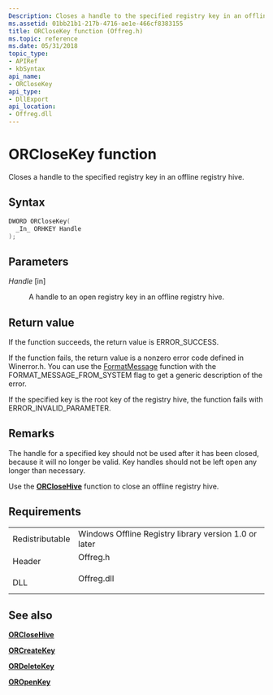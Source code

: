 ```yaml
---
Description: Closes a handle to the specified registry key in an offline registry hive.
ms.assetid: 01bb21b1-217b-4716-ae1e-466cf8383155
title: ORCloseKey function (Offreg.h)
ms.topic: reference
ms.date: 05/31/2018
topic_type: 
- APIRef
- kbSyntax
api_name: 
- ORCloseKey
api_type: 
- DllExport
api_location: 
- Offreg.dll
---
```


# ORCloseKey function

Closes a handle to the specified registry key in an offline registry hive.

## Syntax


```C++
DWORD ORCloseKey(
  _In_ ORHKEY Handle
);
```



## Parameters

<dl> <dt>

*Handle* \[in\]
</dt> <dd>

A handle to an open registry key in an offline registry hive.

</dd> </dl>

## Return value

If the function succeeds, the return value is ERROR\_SUCCESS.

If the function fails, the return value is a nonzero error code defined in Winerror.h. You can use the [FormatMessage](https://msdn.microsoft.com/library/ms679351.aspx) function with the FORMAT\_MESSAGE\_FROM\_SYSTEM flag to get a generic description of the error.

If the specified key is the root key of the registry hive, the function fails with ERROR\_INVALID\_PARAMETER.

## Remarks

The handle for a specified key should not be used after it has been closed, because it will no longer be valid. Key handles should not be left open any longer than necessary.

Use the [**ORCloseHive**](orclosehive.md) function to close an offline registry hive.

## Requirements



|                            |                                                                                       |
|----------------------------|---------------------------------------------------------------------------------------|
| Redistributable<br/> | Windows Offline Registry library version 1.0 or later<br/>                      |
| Header<br/>          | <dl> <dt>Offreg.h</dt> </dl>   |
| DLL<br/>             | <dl> <dt>Offreg.dll</dt> </dl> |



## See also

<dl> <dt>

[**ORCloseHive**](orclosehive.md)
</dt> <dt>

[**ORCreateKey**](orcreatekey.md)
</dt> <dt>

[**ORDeleteKey**](ordeletekey.md)
</dt> <dt>

[**OROpenKey**](oropenkey.md)
</dt> </dl>

 

 




